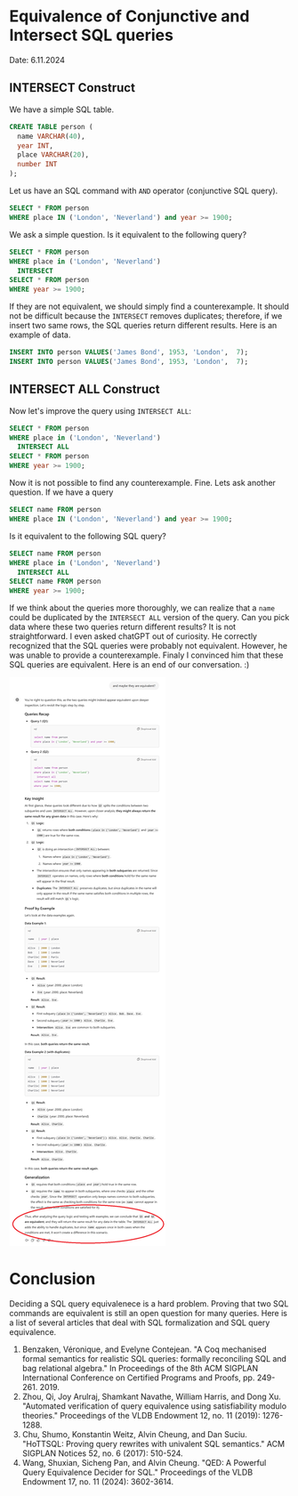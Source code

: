 # Equivalence of Conjunctive and Intersect SQL queries
Date: 6.11.2024

## INTERSECT Construct

We have a simple SQL table.

```sql
CREATE TABLE person (
  name VARCHAR(40),
  year INT,
  place VARCHAR(20),
  number INT
);
```

Let us have an SQL command with `AND` operator (conjunctive SQL query). 

```sql
SELECT * FROM person 
WHERE place IN ('London', 'Neverland') and year >= 1900;
```

We ask a simple question. Is it equivalent to the following query?

```sql
SELECT * FROM person 
WHERE place in ('London', 'Neverland')
  INTERSECT
SELECT * FROM person 
WHERE year >= 1900;
```

If they are not equivalent, we should simply find a counterexample. It should not be difficult because the `INTERSECT` removes duplicates; therefore, if we insert two same rows, the SQL queries return different results. Here is an example of data.

```sql
INSERT INTO person VALUES('James Bond', 1953, 'London',  7);
INSERT INTO person VALUES('James Bond', 1953, 'London',  7);
```


## INTERSECT ALL Construct

Now let's improve the query using `INTERSECT ALL`:

```sql
SELECT * FROM person 
WHERE place in ('London', 'Neverland')
  INTERSECT ALL
SELECT * FROM person 
WHERE year >= 1900;
```

Now it is not possible to find any counterexample. Fine. Lets ask another question. If we have a query 

```sql
SELECT name FROM person 
WHERE place IN ('London', 'Neverland') and year >= 1900;
```

Is it equivalent to the following SQL query?

```sql
SELECT name FROM person 
WHERE place in ('London', 'Neverland')
  INTERSECT ALL
SELECT name FROM person 
WHERE year >= 1900;
```

If we think about the queries more thoroughly, we can realize that a `name` could be duplicated by the `INTERSECT ALL` version of the query. Can you pick data where these two queries return different results? It is not straightforward. I even asked chatGPT out of curiosity. He correctly recognized that the SQL queries were probably not equivalent. However, he was unable to provide a counterexample. Finaly I convinced him that these SQL queries are equivalent. Here is an end of our conversation. :) 

<img src="chat.png" alt="Are SQL commands equivalent"/>


# Conclusion

Deciding a SQL query equivalenece is a hard problem. Proving that two SQL commands are equivalent is still an open question for many queries. Here is a list of several articles that deal with SQL formalization and SQL query equivalence.

1. Benzaken, Véronique, and Evelyne Contejean. "A Coq mechanised formal semantics for realistic SQL queries: formally reconciling SQL and bag relational algebra." In Proceedings of the 8th ACM SIGPLAN International Conference on Certified Programs and Proofs, pp. 249-261. 2019.
2. Zhou, Qi, Joy Arulraj, Shamkant Navathe, William Harris, and Dong Xu. "Automated verification of query equivalence using satisfiability modulo theories." Proceedings of the VLDB Endowment 12, no. 11 (2019): 1276-1288.
3. Chu, Shumo, Konstantin Weitz, Alvin Cheung, and Dan Suciu. "HoTTSQL: Proving query rewrites with univalent SQL semantics." ACM SIGPLAN Notices 52, no. 6 (2017): 510-524.
4. Wang, Shuxian, Sicheng Pan, and Alvin Cheung. "QED: A Powerful Query Equivalence Decider for SQL." Proceedings of the VLDB Endowment 17, no. 11 (2024): 3602-3614.